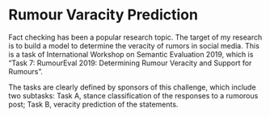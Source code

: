 # Rumour Varacity Prediction
Fact checking has been a popular research topic. The target of my research is to build a model to determine the veracity of rumors in social media. This is a task of International Workshop on Semantic Evaluation 2019, which is “Task 7: RumourEval 2019: Determining Rumour Veracity and Support for Rumours”.

The tasks are clearly defined by sponsors of this challenge, which include two subtasks: Task A, stance classification of the responses to a rumorous post; Task B, veracity prediction of the statements. 

